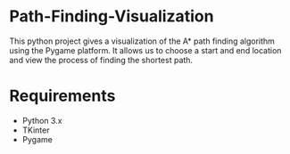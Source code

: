 # Path-Finding-Visualization
This python project gives a visualization of the A* path finding algorithm using the Pygame platform. It allows us to choose a start and end location and view the process of finding the shortest path.

# Requirements
- Python 3.x
- TKinter
- Pygame
